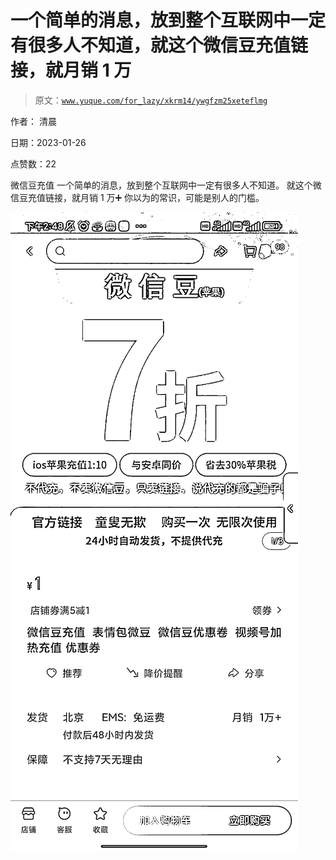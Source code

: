 # 一个简单的消息，放到整个互联网中一定有很多人不知道，就这个微信豆充值链接，就月销 1 万

> 原文：[`www.yuque.com/for_lazy/xkrm14/ywgfzm25xeteflmg`](https://www.yuque.com/for_lazy/xkrm14/ywgfzm25xeteflmg)

作者： 清晨 

日期：2023-01-26 

点赞数：22 

微信豆充值 一个简单的消息，放到整个互联网中一定有很多人不知道。 就这个微信豆充值链接，就月销 1 万➕ 你以为的常识，可能是别人的门槛。 

![](img/471913f49bdd8ab9877f74c32b7d6c48.png) 

